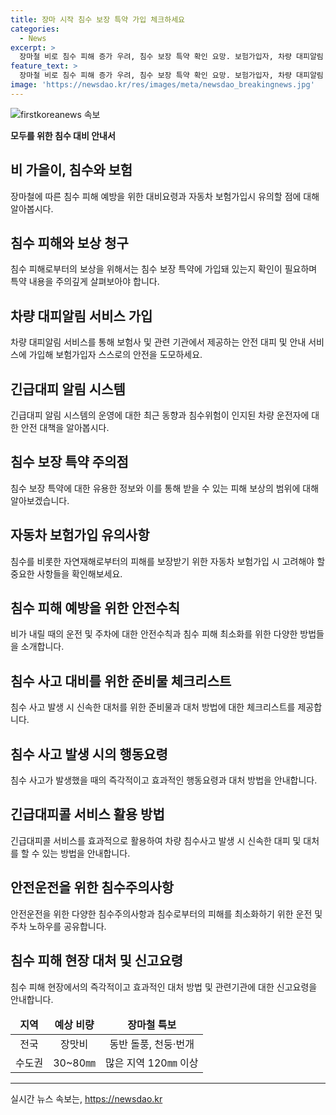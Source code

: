 ```yaml
---
title: 장마 시작 침수 보장 특약 가입 체크하세요
categories:
  - News
excerpt: >
  장마철 비로 침수 피해 증가 우려, 침수 보장 특약 확인 요망. 보험가입자, 차량 대피알림 서비스도 고려 필요. 긴급대피콜 등 도로공사 대책에 금융당국도 긴급대피 알림 시스템 가동. 침수사고 발생시 침수 보장 특약 확인하고 주의 요구. (150자)
feature_text: >
  장마철 비로 침수 피해 증가 우려, 침수 보장 특약 확인 요망. 보험가입자, 차량 대피알림 서비스도 고려 필요. 긴급대피콜 등 도로공사 대책에 금융당국도 긴급대피 알림 시스템 가동. 침수사고 발생시 침수 보장 특약 확인하고 주의 요구. (150자)
image: 'https://newsdao.kr/res/images/meta/newsdao_breakingnews.jpg'
---
```


<p><img src="https://newsdao.kr/res/images/meta/newsdao_breakingnews.jpg" alt="firstkoreanews 속보" /></p>

<p><b>모두를 위한 침수 대비 안내서</b></p>

<h2 data-ke-size="size26">비 가을이, 침수와 보험</h2>

<p data-ke-size="size16">장마철에 따른 침수 피해 예방을 위한 대비요령과 자동차 보험가입시 유의할 점에 대해 알아봅시다.</p>

<h2 data-ke-size="size24">침수 피해와 보상 청구</h2>

<p data-ke-size="size16">침수 피해로부터의 보상을 위해서는 침수 보장 특약에 가입돼 있는지 확인이 필요하며 특약 내용을 주의깊게 살펴보아야 합니다.</p>

<h2 data-ke-size="size24">차량 대피알림 서비스 가입</h2>

<p data-ke-size="size16">차량 대피알림 서비스를 통해 보험사 및 관련 기관에서 제공하는 안전 대피 및 안내 서비스에 가입해 보험가입자 스스로의 안전을 도모하세요.</p>

<h2 data-ke-size="size24">긴급대피 알림 시스템</h2>

<p data-ke-size="size16">긴급대피 알림 시스템의 운영에 대한 최근 동향과 침수위험이 인지된 차량 운전자에 대한 안전 대책을 알아봅시다.</p>

<h2 data-ke-size="size24">침수 보장 특약 주의점</h2>

<p data-ke-size="size16">침수 보장 특약에 대한 유용한 정보와 이를 통해 받을 수 있는 피해 보상의 범위에 대해 알아보겠습니다.</p>

<h2 data-ke-size="size24">자동차 보험가입 유의사항</h2>

<p data-ke-size="size16">침수를 비롯한 자연재해로부터의 피해를 보장받기 위한 자동차 보험가입 시 고려해야 할 중요한 사항들을 확인해보세요.</p>

<h2 data-ke-size="size24">침수 피해 예방을 위한 안전수칙</h2>

<p data-ke-size="size16">비가 내릴 때의 운전 및 주차에 대한 안전수칙과 침수 피해 최소화를 위한 다양한 방법들을 소개합니다.</p>

<h2 data-ke-size="size24">침수 사고 대비를 위한 준비물 체크리스트</h2>

<p data-ke-size="size16">침수 사고 발생 시 신속한 대처를 위한 준비물과 대처 방법에 대한 체크리스트를 제공합니다.</p>

<h2 data-ke-size="size24">침수 사고 발생 시의 행동요령</h2>

<p data-ke-size="size16">침수 사고가 발생했을 때의 즉각적이고 효과적인 행동요령과 대처 방법을 안내합니다.</p>

<h2 data-ke-size="size24">긴급대피콜 서비스 활용 방법</h2>

<p data-ke-size="size16">긴급대피콜 서비스를 효과적으로 활용하여 차량 침수사고 발생 시 신속한 대피 및 대처를 할 수 있는 방법을 안내합니다.</p>

<h2 data-ke-size="size24">안전운전을 위한 침수주의사항</h2>

<p data-ke-size="size16">안전운전을 위한 다양한 침수주의사항과 침수로부터의 피해를 최소화하기 위한 운전 및 주차 노하우를 공유합니다.</p>

<h2 data-ke-size="size24">침수 피해 현장 대처 및 신고요령</h2>

<p data-ke-size="size16">침수 피해 현장에서의 즉각적이고 효과적인 대처 방법 및 관련기관에 대한 신고요령을 안내합니다.</p>

<table>
    <thead>
        <tr>
            <td style="text-align: center; height: 17px;"><b>지역</b></td>
            <td style="text-align: center; height: 17px;"><b>예상 비량</b></td>
            <td style="text-align: center; height: 17px;"><b>장마철 특보</b></td>
        </tr>
    </thead>
    <tbody>
        <tr>
            <td style="text-align: center; height: 17px;">전국</td>
            <td style="text-align: center; height: 17px;">장맛비</td>
            <td style="text-align: center; height: 17px;">동반 돌풍, 천둥·번개</td>
        </tr>
        <tr>
            <td style="text-align: center; height: 17px;">수도권</td>
            <td style="text-align: center; height: 17px;">30~80㎜</td>
            <td style="text-align: center; height: 17px;">많은 지역 120㎜ 이상</td>
        </tr>
    </tbody>
</table>

<p><hr></p>
실시간 뉴스 속보는, <a href="https://newsdao.kr" rel="dofollow">https://newsdao.kr</a>


